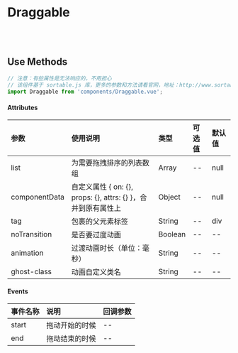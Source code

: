# Draggable

<br>

<!-- STORY -->

<br>

## Use Methods

```js
// 注意：有些属性是无法响应的，不用担心
// 该组件基于 sortable.js 库，更多的参数和方法请看官网，地址：http://www.sortablejs.com/options.html
import Draggable from 'components/Draggable.vue';
```

#### Attributes

|参数|使用说明|类型|可选值|默认值|
|:---|:---|:---|:---|:---|
|list|为需要拖拽排序的列表数组|Array|--|null|
|componentData|自定义属性 { on: {}, props: {}, attrs: {} }，合并到原有属性上|Object|--|null|
|tag|包裹的父元素标签|String|--|div|
|noTransition|是否要过度动画|Boolean|--|--|
|animation|过渡动画时长（单位：毫秒）|String|--|--|
|ghost-class|动画自定义类名|String|--|--|


#### Events

|事件名称|说明|回调参数|
|:---|:---|:---|
|start|拖动开始的时候|--|
|end|拖动结束的时候|--|